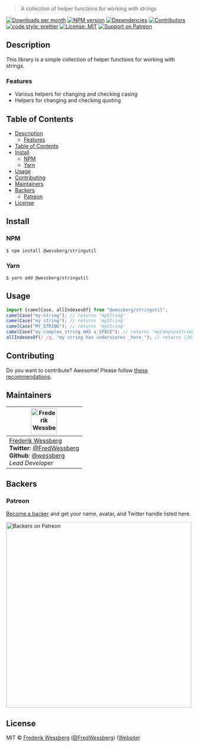 <!-- SHADOW_SECTION_LOGO_START -->

<!-- SHADOW_SECTION_LOGO_END -->

<!-- SHADOW_SECTION_DESCRIPTION_SHORT_START -->

> A collection of helper functions for working with strings

<!-- SHADOW_SECTION_DESCRIPTION_SHORT_END -->

<!-- SHADOW_SECTION_BADGES_START -->

<a href="https://npmcharts.com/compare/%40wessberg%2Fstringutil?minimal=true"><img alt="Downloads per month" src="https://img.shields.io/npm/dm/%40wessberg%2Fstringutil.svg"    /></a>
<a href="https://www.npmjs.com/package/%40wessberg%2Fstringutil"><img alt="NPM version" src="https://badge.fury.io/js/%40wessberg%2Fstringutil.svg"    /></a>
<a href="https://david-dm.org/wessberg/stringutil"><img alt="Dependencies" src="https://img.shields.io/david/wessberg%2Fstringutil.svg"    /></a>
<a href="https://github.com/wessberg/stringutil/graphs/contributors"><img alt="Contributors" src="https://img.shields.io/github/contributors/wessberg%2Fstringutil.svg"    /></a>
<a href="https://github.com/prettier/prettier"><img alt="code style: prettier" src="https://img.shields.io/badge/code_style-prettier-ff69b4.svg?style=flat-square"    /></a>
<a href="https://opensource.org/licenses/MIT"><img alt="License: MIT" src="https://img.shields.io/badge/License-MIT-yellow.svg"    /></a>
<a href="https://www.patreon.com/bePatron?u=11315442"><img alt="Support on Patreon" src="https://img.shields.io/badge/patreon-donate-green.svg"    /></a>

<!-- SHADOW_SECTION_BADGES_END -->

<!-- SHADOW_SECTION_DESCRIPTION_LONG_START -->

## Description

<!-- SHADOW_SECTION_DESCRIPTION_LONG_END -->

This library is a simple collection of helper functions for working with strings.

<!-- SHADOW_SECTION_FEATURES_START -->

### Features

<!-- SHADOW_SECTION_FEATURES_END -->

- Various helpers for changing and checking casing
- Helpers for changing and checking quoting

<!-- SHADOW_SECTION_FEATURE_IMAGE_START -->

<!-- SHADOW_SECTION_FEATURE_IMAGE_END -->

<!-- SHADOW_SECTION_TOC_START -->

## Table of Contents

- [Description](#description)
  - [Features](#features)
- [Table of Contents](#table-of-contents)
- [Install](#install)
  - [NPM](#npm)
  - [Yarn](#yarn)
- [Usage](#usage)
- [Contributing](#contributing)
- [Maintainers](#maintainers)
- [Backers](#backers)
  - [Patreon](#patreon)
- [License](#license)

<!-- SHADOW_SECTION_TOC_END -->

<!-- SHADOW_SECTION_INSTALL_START -->

## Install

### NPM

```
$ npm install @wessberg/stringutil
```

### Yarn

```
$ yarn add @wessberg/stringutil
```

<!-- SHADOW_SECTION_INSTALL_END -->

<!-- SHADOW_SECTION_USAGE_START -->

## Usage

<!-- SHADOW_SECTION_USAGE_END -->

```typescript
import {camelCase, allIndexesOf} from "@wessberg/stringutil";
camelCase("my-string"); // returns 'myString'
camelCase("my string"); // returns 'myString'
camelCase("MY_STRING"); // returns 'myString'
camelCase("my-complex_string HAS a_SPACE"); // returns 'myComplexStringHasASpace'
allIndexesOf(/_/g, "my string has underscores _here_"); // returns [26, 31]
```

<!-- SHADOW_SECTION_CONTRIBUTING_START -->

## Contributing

Do you want to contribute? Awesome! Please follow [these recommendations](./CONTRIBUTING.md).

<!-- SHADOW_SECTION_CONTRIBUTING_END -->

<!-- SHADOW_SECTION_MAINTAINERS_START -->

## Maintainers

| <img alt="Frederik Wessberg" src="https://avatars2.githubusercontent.com/u/20454213?s=460&v=4" height="70"   />                                                                                                                  |
| -------------------------------------------------------------------------------------------------------------------------------------------------------------------------------------------------------------------------------- |
| [Frederik Wessberg](mailto:frederikwessberg@hotmail.com)<br><strong>Twitter</strong>: [@FredWessberg](https://twitter.com/FredWessberg)<br><strong>Github</strong>: [@wessberg](https://github.com/wessberg)<br>_Lead Developer_ |

<!-- SHADOW_SECTION_MAINTAINERS_END -->

<!-- SHADOW_SECTION_BACKERS_START -->

## Backers

### Patreon

[Become a backer](https://www.patreon.com/bePatron?u=11315442) and get your name, avatar, and Twitter handle listed here.

<a href="https://www.patreon.com/bePatron?u=11315442"><img alt="Backers on Patreon" src="https://patreon-badge.herokuapp.com/11315442.png"  width="500"  /></a>

<!-- SHADOW_SECTION_BACKERS_END -->

<!-- SHADOW_SECTION_LICENSE_START -->

## License

MIT © [Frederik Wessberg](mailto:frederikwessberg@hotmail.com) ([@FredWessberg](https://twitter.com/FredWessberg)) ([Website](https://github.com/wessberg))

<!-- SHADOW_SECTION_LICENSE_END -->
